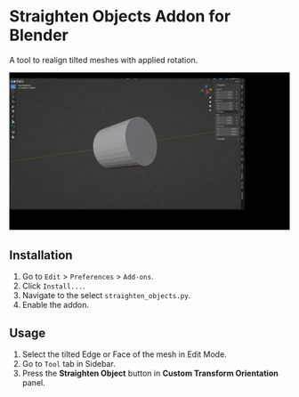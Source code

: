 # Straighten Objects Addon for Blender

A tool to realign tilted meshes with applied rotation.

![Demo](demo.gif)

## Installation

1. Go to `Edit` > `Preferences` > `Add-ons`.
1. Click `Install...`.
1. Navigate to the select `straighten_objects.py`.
1. Enable the addon.

## Usage

1. Select the tilted Edge or Face of the mesh in Edit Mode.
1. Go to `Tool` tab in Sidebar.
1. Press the **Straighten Object** button in **Custom Transform Orientation** panel.


